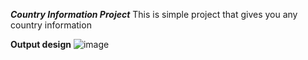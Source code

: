 ***Country Information Project***
This is simple project that gives you any country information 

**Output design**
![image](https://user-images.githubusercontent.com/65617964/205911050-98d8773b-2f65-4182-9f05-9c81c041e491.png)
